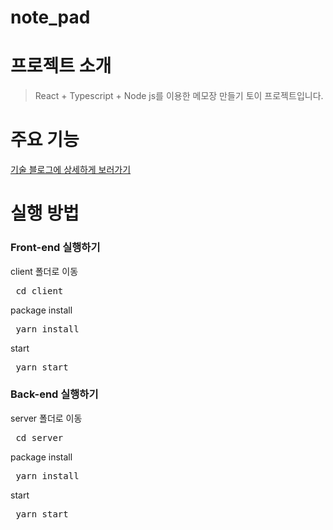 # note_pad

<h1> 프로젝트 소개 </h1>
<blockquote> React + Typescript + Node js를 이용한 메모장 만들기 토이 프로젝트입니다. </blockquote>

<h1> 주요 기능 </h1>
<a href= "https://velog.io/@jeveloper/%ED%86%A0%EC%9D%B4-%ED%94%84%EB%A1%9C%EC%A0%9D%ED%8A%B8-%EB%A9%94%EB%AA%A8%EC%9E%A5-%EA%B5%AC%ED%98%84">
  <p>기술 블로그에 상세하게 보러가기<p>
</a>



<h1> 실행 방법 </h1>

<h3> Front-end 실행하기  </h3>
client 폴더로 이동
<pre> cd client </pre>
package install
<pre> yarn install  </pre>
start
<pre> yarn start  </pre>

<h3> Back-end 실행하기  </h3>
server 폴더로 이동
<pre> cd server </pre>
package install
<pre> yarn install  </pre>
start
<pre> yarn start  </pre>

